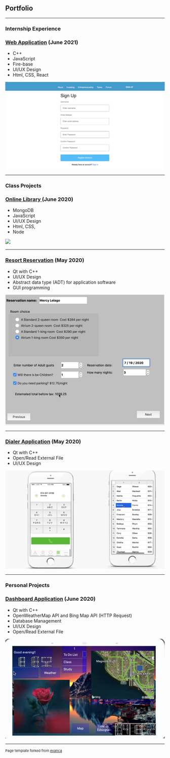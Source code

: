 ## Portfolio

---

### Internship Experience 

### [Web Application](/InterHacks) (June 2021)
* C++
* JavaScript 
* Fire-base 
* UI/UX Design
* Html, CSS, React

<img src="images/InterHacks.png?raw=true"/>

---

### Class Projects

### [Online Library ](/Library) (June 2020)
* MongoDB 
* JavaScript 
* UI/UX Design
* Html, CSS,
* Node

<img src="images/Library .png?raw=true"/>


---

### [Resort Reservation](/reservation) (May 2020)
* Qt with C++
* UI/UX Design
* Abstract data type (ADT) for application software
* GUI programming

<img src="images/Hotel.png?raw=true"/>

---
### [Dialer Application](/Mobile) (May 2020)
* Qt with C++
* Open/Read External File
*	UI/UX Design 

<img src="images/Mobile.png?raw=true"/>

---

### Personal Projects 

### [Dashboard Application](/HomeHub) (June 2020)
* Qt with C++
* OpenWeatherMap API and Bing Map API (HTTP Request)
* Database Management
* UI/UX Design
* Open/Read External File

<img src="images/Homehub.png?raw=true"/>


---
<p style="font-size:11px">Page template forked from <a href="https://github.com/evanca/quick-portfolio">evanca</a></p>
<!-- Remove above link if you don't want to attibute -->

